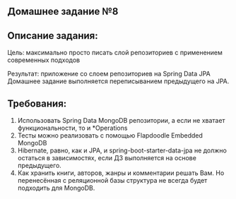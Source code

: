 Домашнее задание №8
---
Описание задания:
---
Цель: максимально просто писать слой репозиториев с применением современных подходов

Результат: приложение со слоем репозиториев на Spring Data JPA Домашнее задание выполняется переписыванием предыдущего на JPA.

Требования:
---
1. Использовать Spring Data MongoDB репозитории, а если не хватает функциональности, то и *Operations
2. Тесты можно реализовать с помощью Flapdoodle Embedded MongoDB
3. Hibernate, равно, как и JPA, и spring-boot-starter-data-jpa не должно остаться в зависимостях, если ДЗ выполняется на основе предыдущего.
4. Как хранить книги, авторов, жанры и комментарии решать Вам. Но перенесённая с реляционной базы структура не всегда будет подходить для MongoDB.
